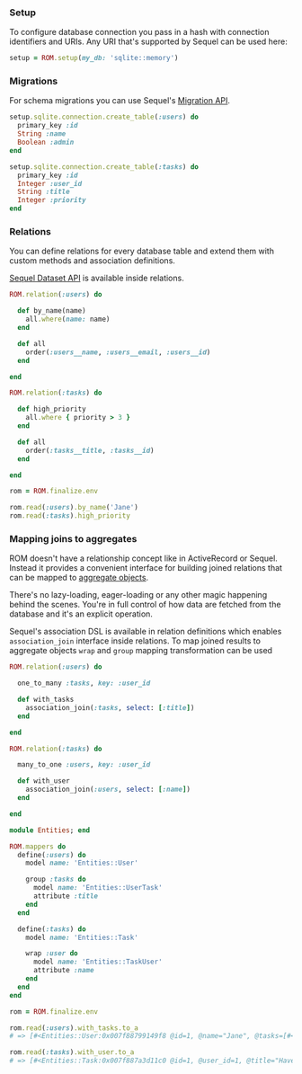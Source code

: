 ### Setup

To configure database connection you pass in a hash with connection identifiers
and URIs. Any URI that's supported by Sequel can be used here:

``` ruby
setup = ROM.setup(my_db: 'sqlite::memory')
```

### Migrations

For schema migrations you can use Sequel's
[Migration API](http://sequel.jeremyevans.net/rdoc/files/doc/migration_rdoc.html).

``` ruby
setup.sqlite.connection.create_table(:users) do
  primary_key :id
  String :name
  Boolean :admin
end

setup.sqlite.connection.create_table(:tasks) do
  primary_key :id
  Integer :user_id
  String :title
  Integer :priority
end
```

### Relations

You can define relations for every database table and extend them with custom
methods and association definitions.

[Sequel Dataset API](http://sequel.jeremyevans.net/rdoc/files/doc/dataset_basics_rdoc.html)
is available inside relations.

``` ruby
ROM.relation(:users) do

  def by_name(name)
    all.where(name: name)
  end

  def all
    order(:users__name, :users__email, :users__id)
  end

end

ROM.relation(:tasks) do

  def high_priority
    all.where { priority > 3 }
  end

  def all
    order(:tasks__title, :tasks__id)
  end

end

rom = ROM.finalize.env

rom.read(:users).by_name('Jane')
rom.read(:tasks).high_priority
```

### Mapping joins to aggregates

ROM doesn't have a relationship concept like in ActiveRecord or Sequel. Instead
it provides a convenient interface for building joined relations that can be
mapped to [aggregate objects](http://martinfowler.com/bliki/Aggregate.html).

There's no lazy-loading, eager-loading or any other magic happening behind the
scenes. You're in full control of how data are fetched from the database and it's
an explicit operation.

Sequel's association DSL is available in relation definitions which enables
`association_join` interface inside relations. To map joined results to
aggregate objects `wrap` and `group` mapping transformation can be used

``` ruby
ROM.relation(:users) do

  one_to_many :tasks, key: :user_id

  def with_tasks
    association_join(:tasks, select: [:title])
  end

end

ROM.relation(:tasks) do

  many_to_one :users, key: :user_id

  def with_user
    association_join(:users, select: [:name])
  end

end

module Entities; end

ROM.mappers do
  define(:users) do
    model name: 'Entities::User'

    group :tasks do
      model name: 'Entities::UserTask'
      attribute :title
    end
  end

  define(:tasks) do
    model name: 'Entities::Task'

    wrap :user do
      model name: 'Entities::TaskUser'
      attribute :name
    end
  end
end

rom = ROM.finalize.env

rom.read(:users).with_tasks.to_a
# => [#<Entities::User:0x007f88799149f8 @id=1, @name="Jane", @tasks=[#<Entities::UserTask:0x007f8879914ae8 @title="Have fun">]>]

rom.read(:tasks).with_user.to_a
# => [#<Entities::Task:0x007f887a3d11c0 @id=1, @user_id=1, @title="Have fun", @priority=1, @user=#<Entities::TaskUser:0x007f887a3d13f0 @name="Jane">>]
```
